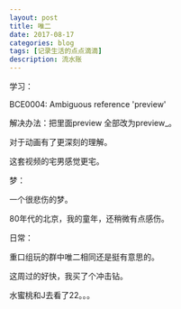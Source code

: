 ```yaml
---
layout: post
title: 唯二
date: 2017-08-17
categories: blog
tags: [记录生活的点点滴滴]
description: 流水账
---
```


学习：

BCE0004: Ambiguous reference 'preview'

解决办法：把里面preview 全部改为preview_。

对于动画有了更深刻的理解。

这套视频的宅男感觉更宅。

梦：

一个很悲伤的梦。

80年代的北京，我的童年，还稍微有点感伤。

日常：

重口组玩的群中唯二相同还是挺有意思的。

这周过的好快，我买了个冲击钻。

水蜜桃和J去看了22。。。

